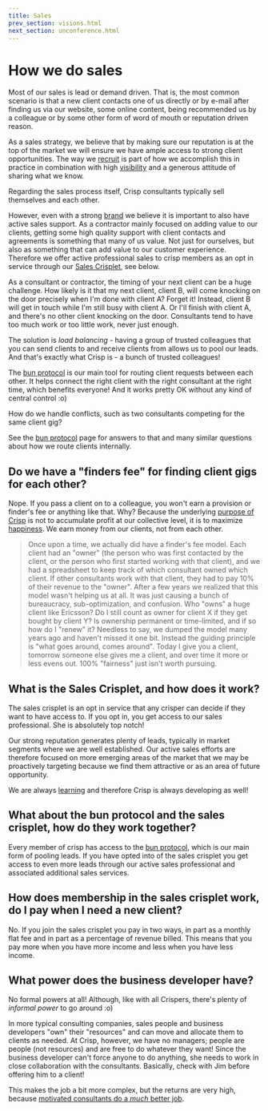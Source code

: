 ```yaml
---
title: Sales
prev_section: visions.html
next_section: unconference.html
---
```


# How we do sales

Most of our sales is lead or demand driven. That is, the most common scenario is that a new client contacts one of us directly or by e-mail after finding us via our website, some online content, being recommended us by a colleague or by some other form of word of mouth or reputation driven reason.

As a sales strategy, we believe that by making sure our reputation is at the top of the market we will ensure we have ample access to strong client opportunities. The way we [recruit](recruiting.md) is part of how we accomplish this in practice in combination with high [visibility](recruiting.md#How-we-make-ourselves-visible) and a generous attitude of sharing what we know.

Regarding the sales process itself, Crisp consultants typically sell themselves and each other.

However, even with a strong [brand](brand-building.html) we believe it is important to also have active sales support. As a contractor mainly focused on adding value to our clients, getting some high quality support with client contacts and agreements is something that many of us value. Not just for ourselves, but also as something that can add value to our customer experience. Therefore we offer active professional sales to crisp members as an opt in service through our [Sales Crisplet](sales.md#what-is-a-sales-crisplet-and-how-does-it-work), see below.

As a consultant or contractor, the timing of your next client can be a huge challenge. How likely is it that my next client, client B, will come knocking on the door precisely when I'm done with client A? Forget it! Instead, client B will get in touch while I'm still busy with client A. Or I'll finish with client A, and there's no other client knocking on the door. Consultants tend to have too much work or too little work, never just enough.

The solution is *load balancing* - having a group of trusted colleagues that you can send clients to and receive clients from allows us to pool our leads. And that's exactly what Crisp is - a bunch of trusted colleagues!

The [bun protocol](bun-protocol.html) is our main tool for routing client requests between each other. It helps connect the right client with the right consultant at the right time, which benefits everyone! And it works pretty OK without any kind of central control :o)

How do we handle conflicts, such as two consultants competing for the same client gig?

See the [bun protocol](bun-protocol.html) page for answers to that and many similar questions about how we route clients internally.

## Do we have a "finders fee" for finding client gigs for each other?

Nope. If you pass a client on to a colleague, you won't earn a provision or finder's fee or anything like that. Why? Because the underlying [purpose of Crisp](what-is-crisp.html) is not to accumulate profit at our collective level, it is to maximize [happiness](happiness-index.html). We earn money from our clients, not from each other.

> Once upon a time, we actually did have a finder's fee model. Each client had an "owner" (the person who was first contacted by the client, or the person who first started working with that client), and we had a spreadsheet to keep track of which consultant owned which client. If other consultants work with that client, they had to pay 10% of their revenue to the "owner". After a few years we realized that this model wasn't helping us at all. It was just causing a bunch of bureaucracy, sub-optimization, and confusion. Who "owns" a huge client like Ericsson? Do I still count as owner for client X if they get bought by client Y? Is ownership permanent or time-limited, and if so how do I "renew" it? Needless to say, we dumped the model many years ago and haven't missed it one bit. Instead the guiding principle is "what goes around, comes around". Today I give you a client, tomorrow someone else gives me a client, and over time it more or less evens out. 100% "fairness" just isn't worth pursuing.

## What is the Sales Crisplet, and how does it work?

The sales crisplet is an opt in service that any crisper can decide if they want to have access to. If you opt in, you get access to our sales professional. She is absolutely top notch!

Our strong reputation generates plenty of leads, typically in market segments where we are well established. Our active sales efforts are therefore focused on more emerging areas of the market that we may be proactively targeting because we find them attractive or as an area of future opportunity.

We are always [learning](building-competence.md) and therefore Crisp is always developing as well!

## What about the bun protocol and the sales crisplet, how do they work together?

Every member of crisp has access to the [bun protocol](bun-protocol.html), which is our main form of pooling leads. If you have opted into of the sales crisplet you get access to even more leads through our active sales professional and associated additional sales services.

## How does membership in the sales crisplet work, do I pay when I need a new client?

No. If you join the sales crisplet you pay in two ways, in part as a monthly flat fee and in part as a percentage of revenue billed. This means that you pay more when you have more income and less when you have less income.


## What power does the business developer have?

No formal powers at all! Although, like with all Crispers, there's plenty of *informal power* to go around :o)

In more typical consulting companies, sales people and business developers "own" their "resources" and can move and allocate them to clients as needed. At Crisp, however, we have no managers; people are people (not resources) and are free to do whatever they want! Since the business developer can't force anyone to do anything, she needs to work in close collaboration with the consultants. Basically, check with Jim before offering him to a client!

This makes the job a bit more complex, but the returns are very high, because [motivated consultants do a *much* better job](why-this-works.html).
